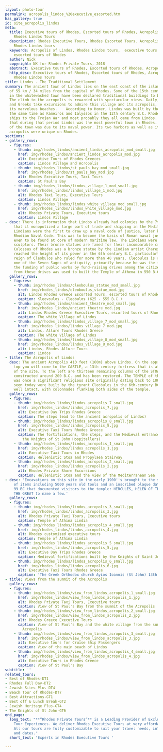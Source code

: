 ```yaml
---
layout: photo-tour
permalink: acropolis_lindos_%20executive_escorted.htm
has_gallery: true
id: site_acropolis_lindos
meta:
  title: Executive tours of Rhodes, Escorted tours of Rhodes, Acropolis of Lindos,
    Rhodes Lindos Tours
  description: Rhodes Executive Tours, Rhodes Escorted Tours. Acropolis of Lindos,
    Rhodes Lindos tours
  keywords: Acropolis of Lindos, Rhodes Lindos tours,  executive tours of Rhodes,
    escorted tours of Rhodes
  author: Nick
  copyright: NK for Rhodes Private Tours, 2018
  abstract: Executive tours of Rhodes, Escorted tours of Rhodes, Acropolis of Lindos
  http_desc: Executive tours of Rhodes, Escorted tours of Rhodes, Acropolis of Lindos,
    Rhodes Lindos Tours
title: Lindos - The Traditional Settlement
summary: The ancient town of Lindos lies on the east coast of the island at a distance
  of 55 km / 34 miles from the capital of Rhodes. Some of the 15th century structures
  in the whitewashed town have been declared traditional buildings to be preserved.
  The climb to the acropolis is rewarded with spectacular views. Daily, foreigners
  and Greeks take excursions to admire this village and its acropolis, and swim at
  its marvelous beaches.    According to Homer, Lindos was built by the Dorians at
  the same time as Kameiros and Ialyssos in the 12th century B.C. Rhodes sent nine
  ships to the Trojan War and most probably they all came from Lindos. This fact shows
  that during that period Lindos was the most powerful town in Rhodes. The development
  of the town was due to its naval power. Its two harbors as well as it impregnable
  acropolis were unique on Rhodes.
sections:
- gallery_rows:
  - figures:
    - thumb: img/rhodes_lindos/ancient_lindos_acropolis_mod_small.jpg
      href: img/rhodes_lindos/ancient_lindos_acropolis_mod.jpg
      alt: Executive Tours of Rhodes Greeces
      caption: Lindos Village and Acropolis
    - thumb: img/rhodes_lindos/st_pauls_bay_mod_small.jpg
      href: img/rhodes_lindos/st_pauls_bay_mod.jpg
      alt: Rhodes Executive Tours, Taxi Tours
      caption: St Paul's Bay
    - thumb: img/rhodes_lindos/lindos_village_1_mod_small.jpg
      href: img/rhodes_lindos/lindos_village_1_mod.jpg
      alt: Rhodes Taxi Tours, Executive Tours
      caption: Lindos Village
    - thumb: img/rhodes_lindos/lindos_white_village_mod_small.jpg
      href: img/rhodes_lindos/lindos_white_village_mod.jpg
      alt: Rhodes Private Tours, Executive tours
      caption: Lindos Village
- desc: There is information that Lindos already had colonies by the 7th century and
    that it monopolized a large part of trade and shipping in the Mediterranean. The
    Lindians were the first to draw up a naval code of justice, later known as the
    Rhodian Naval Code. This was to become the basis of Roman naval justice and is
    even to be found at core of modern maritime law. The Lindians were also great
    sculptors. Their bronze statues are famed for their incomparable craft. The famous
    Colossus of Rhodes was a bronze statue by the Lindian artist Chares. The town
    reached the height of its power in the 6th century B.C. particularly during the
    reign of Cleobulos who ruled for more than 40 years. Cleobulos is regarded as
    one of the Seven Sages of antiquity, primarily because he was the first to support
    the funding of public works by fund-raising drives among the citizens. The money
    from these drives was used to built the Temple of Athena in 550 B.C.
  gallery_rows:
  - figures:
    - thumb: img/rhodes_lindos/cleoboulus_statue_mod_small.jpg
      href: img/rhodes_lindos/cleoboulus_statue_mod.jpg
      alt: Lindos Rhodes Greece Escorted Tours, escorted tours of Rhodes
      caption: Kleovoulos - Cleobulos (625 - 555 B.C.)
    - thumb: img/rhodes_lindos/ancient_theatre_mod_small.jpg
      href: img/rhodes_lindos/ancient_theatre_mod.jpg
      alt: Lindos Rhodes Greece Executive Tours, escorted tours of Rhodes
      caption: The white Village of Lindos
    - thumb: img/rhodes_lindos/lindos_village_7_mod_small.jpg
      href: img/rhodes_lindos/lindos_village_7_mod.jpg
      alt: Lindos, Allure Tours Rhodes Greece
      caption: The white Village of Lindos
    - thumb: img/rhodes_lindos/lindos_village_8_mod_small.jpg
      href: img/rhodes_lindos/lindos_village_8_mod.jpg
      alt: Lindos, Rhodes Allure Tours
      caption: Lindos
- title: The Acropolis of Lindos
  desc: The ancient Acropolis 410 feet (160m) above Lindos. On the approach to the
    top you will come to the CASTLE, a 13th century fortress that is at the entrance
    of the site. To the left are thirteen remaining columns of the STOA which was
    constructed around 200 B.C. and has been restored. The TEMPLE of the LINDIAN ATHENA
    was once a significant religious site originally dating back to 100 BC. The remnants
    seen today were built by the tyrant Cleobulos in the 6th-century BC and are remarkably
    well intact, with colonnades flanking both sides of the temple.
  gallery_rows:
  - figures:
    - thumb: img/rhodes_lindos/lindos_acropolis_7_small.jpg
      href: img/rhodes_lindos/lindos_acropolis_7.jpg
      alt: Executive Day Trips Rhodes Greece
      caption: The steps lead to the ancient acropolis of Lindos)
    - thumb: img/rhodes_lindos/lindos_acropolis_8_small.jpg
      href: img/rhodes_lindos/lindos_acropolis_8.jpg
      alt: Executive Taxi Tours Rhodes Greece
      caption: The fortifications, the steps, and the Medieval entrance (built by
        the Knights of St John Hospitallers)
    - thumb: img/rhodes_lindos/lindos_acropolis_1_small.jpg
      href: img/rhodes_lindos/lindos_acropolis_1.jpg
      alt: Executive Taxi Tours in Rhodes
      caption: Hellenistic Stoa and Propylaea Stairway
    - thumb: img/rhodes_lindos/lindos_acropolis_2_small.jpg
      href: img/rhodes_lindos/lindos_acropolis_2.jpg
      alt: Rhodes Private Shore Excursions
      caption: Hellenistic Stoa and the view of the Mediterranean Sea
- desc: 'Excavations on this site in the early 1900''s brought to the surface a variety
    of items including 5000 years old tools and an inscribed plaque dating back to
    99 BC that documented visitors to the temple: HERCULES, HELEN OF TROY and ALEXANDER
    THE GREAT to name a few.'
  gallery_rows:
  - figures:
    - thumb: img/rhodes_lindos/lindos_acropolis_3_small.jpg
      href: img/rhodes_lindos/lindos_acropolis_3.jpg
      alt: Rhodes Private Taxi Tours, Executive tours
      caption: Temple of Athina Lindia
    - thumb: img/rhodes_lindos/lindos_acropolis_4_small.jpg
      href: img/rhodes_lindos/lindos_acropolis_4.jpg
      alt: Rhodes customized executive tours
      caption: Temple of Athina Lindia
    - thumb: img/rhodes_lindos/lindos_acropolis_5_small.jpg
      href: img/rhodes_lindos/lindos_acropolis_5.jpg
      alt: Executive Day Trips Rhodes Greece
      caption: Medieval fortifications built by the Knights of Saint John Hospitallers
    - thumb: img/rhodes_lindos/lindos_acropolis_6_small.jpg
      href: img/rhodes_lindos/lindos_acropolis_6.jpg
      alt: Executive Taxi Tours Rhodes Greece
      caption: 'The Greek Orthodox church Ayios Ioannis (St John) 13th – 14th century '
- title: Views from the summit of the Acropolis
  gallery_rows:
  - figures:
    - thumb: img/rhodes_lindos/view_from_lindos_acropolis_1_small.jpg
      href: img/rhodes_lindos/view_from_lindos_acropolis_1.jpg
      alt: Rhodes Private Taxi Tours, Executive tours
      caption: View of St Paul's Bay from the summit of the Acropolis
    - thumb: img/rhodes_lindos/view_from_lindos_acropolis_2_small.jpg
      href: img/rhodes_lindos/view_from_lindos_acropolis_2.jpg
      alt: Rhodes Greece Executive Tours
      caption: View of St Paul's Bay and the white village from the summit of the
        Acropolis
    - thumb: img/rhodes_lindos/view_from_lindos_acropolis_3_small.jpg
      href: img/rhodes_lindos/view_from_lindos_acropolis_3.jpg
      alt: Executive tours for Cruise Ship Passengers
      caption: View of the main beach of Lindos
    - thumb: img/rhodes_lindos/view_from_lindos_acropolis_4_small.jpg
      href: img/rhodes_lindos/view_from_lindos_acropolis_4.jpg
      alt: Executive Tours in Rhodes Greece
      caption: View of St Paul's Bay
subtitle: ''
related_tours:
- Best of Rhodes-DT1
- Rhodes Full Day-DT2
- Jewish Sites Plus-DT4
- Beach Tour of Rhodes-DT7
- Best Attractions-GT1
- Best off & Lunch Break-GT2
- Jewish Heritage Plus-GT4
- The Knights of St John-GT6
end_page:
  long_text: "**“Rhodes Private Tours”** is a Leading Provider of Exclusive and Personalized
    Tour Experiences. We deliver Rhodes Executive Tours at very affordable rates.
    All our tours are fully customizable to suit your travel needs, interests, schedules,
    and dates."
  short_text: 'Experts in Rhodes Executive Tours '

---
```

